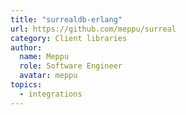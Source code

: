 ```yaml
---
title: "surrealdb-erlang"
url: https://github.com/meppu/surreal
category: Client libraries
author:
  name: Meppu
  role: Software Engineer
  avatar: meppu
topics:
  - integrations
---
```


